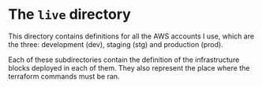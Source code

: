 
# The `live` directory
This directory contains definitions for all the AWS accounts I use, which are the three: development (dev), staging (stg) and production (prod).

Each of these subdirectories contain the definition of the infrastructure blocks deployed in each of them. They also represent the place where the terraform commands must be ran.
